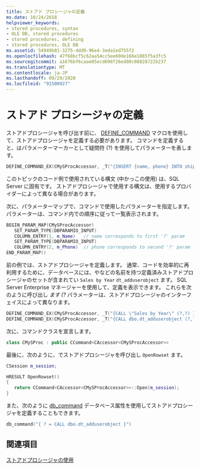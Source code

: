 ```yaml
---
title: ストアド プロシージャの定義
ms.date: 10/24/2018
helpviewer_keywords:
- stored procedures, syntax
- OLE DB, stored procedures
- stored procedures, defining
- stored procedures, OLE DB
ms.assetid: 54949b81-3275-4dd9-96e4-3eda1ed755f2
ms.openlocfilehash: 47f68bcf5c62aa54cc5ee60de166e1085f5a3fc5
ms.sourcegitcommit: a1676bf6caae05ecd698f26ed80c08828722b237
ms.translationtype: MT
ms.contentlocale: ja-JP
ms.lasthandoff: 09/29/2020
ms.locfileid: "91500927"
---
```

# <a name="defining-stored-procedures"></a>ストアド プロシージャの定義

ストアドプロシージャを呼び出す前に、 [DEFINE_COMMAND](./macros-and-global-functions-for-ole-db-consumer-templates.md#define_command) マクロを使用して、ストアドプロシージャを定義する必要があります。 コマンドを定義すると、はパラメーターマーカーとして疑問符 (?) を使用してパラメーターを表します。

```cpp
DEFINE_COMMAND_EX(CMySProcAccessor, _T("{INSERT {name, phone} INTO shippers (?,?)}"))
```

このトピックのコード例で使用されている構文 (中かっこの使用) は、SQL Server に固有です。 ストアドプロシージャで使用する構文は、使用するプロバイダーによって異なる場合があります。

次に、パラメーターマップで、コマンドで使用したパラメーターを指定します。パラメーターは、コマンド内での順序に従って一覧表示されます。

```cpp
BEGIN_PARAM_MAP(CMySProcAccessor)
   SET_PARAM_TYPE(DBPARAMIO_INPUT)
   COLUMN_ENTRY(1, m_Name)   // name corresponds to first '?' param
   SET_PARAM_TYPE(DBPARAMIO_INPUT)
   COLUMN_ENTRY(2, m_Phone)  // phone corresponds to second '?' param
END_PARAM_MAP()
```

前の例では、ストアドプロシージャを定義します。 通常、コードを効率的に再利用するために、データベースには、やなどの名前を持つ定義済みストアドプロシージャのセットが含まれてい `Sales by Year` `dt_adduserobject` ます。 SQL Server Enterprise マネージャーを使用して、定義を表示できます。 これらを次のように呼び出し *ます (?* パラメーターは、ストアドプロシージャのインターフェイスによって異なります。

```cpp
DEFINE_COMMAND_EX(CMySProcAccessor, _T("{CALL \"Sales by Year\" (?,?) }"))
DEFINE_COMMAND_EX(CMySProcAccessor, _T("{CALL dbo.dt_adduserobject (?,?) }"))
```

次に、コマンドクラスを宣言します。

```cpp
class CMySProc : public CCommand<CAccessor<CMySProcAccessor>>
```

最後に、次のように、でストアドプロシージャを呼び出し `OpenRowset` ます。

```cpp
CSession m_session;

HRESULT OpenRowset()
{
   return CCommand<CAccessor<CMySProcAccessor>>::Open(m_session);
}
```

また、次のように [db_command](../../windows/attributes/db-command.md) データベース属性を使用してストアドプロシージャを定義することもできます。

```cpp
db_command("{ ? = CALL dbo.dt_adduserobject }")
```

## <a name="see-also"></a>関連項目

[ストアドプロシージャの使用](../../data/oledb/using-stored-procedures.md)
